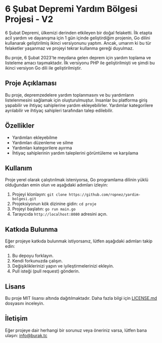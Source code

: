 # 6 Şubat Depremi Yardım Bölgesi Projesi - V2

6 Şubat Depremi, ülkemizi derinden etkileyen bir doğal felaketti. İlk etapta acil yardım ve dayanışma için 1 gün içinde geliştirdiğim projenin, Go dilini kullanarak geliştirilmiş ikinci versiyonunu yaptım. Ancak, umarım ki bu tür felaketler yaşanmaz ve projeyi tekrar kullanma gereği duyulmaz.

Bu proje, 6 Şubat 2023'te meydana gelen deprem için yardım toplama ve listeleme amacı taşımaktadır. İlk versiyonu PHP ile geliştirilmişti ve şimdi bu ikinci versiyon Go dili ile geliştirilmiştir.

## Proje Açıklaması

Bu proje, depremzedelere yardım toplanmasını ve bu yardımların listelenmesini sağlamak için oluşturulmuştur. İnsanlar bu platforma giriş yapabilir ve ihtiyaç sahiplerine yardım ekleyebilirler. Yardımlar kategorilere ayrılabilir ve ihtiyaç sahipleri tarafından talep edilebilir.

## Özellikler

- Yardımları ekleyebilme
- Yardımları düzenleme ve silme
- Yardımları kategorilere ayırma
- İhtiyaç sahiplerinin yardım taleplerini görüntüleme ve karşılama

## Kullanım

Proje yerel olarak çalıştırılmak isteniyorsa, Go programlama dilinin yüklü olduğundan emin olun ve aşağıdaki adımları izleyin:

1. Projeyi klonlayın: `git clone https://github.com/ropnez/yardim-bolgesi.git`
2. Projeksiyonun kök dizinine gidin: `cd proje`
3. Projeyi başlatın: `go run main.go`
4. Tarayıcıda `http://localhost:8080` adresini açın.

## Katkıda Bulunma

Eğer projeye katkıda bulunmak istiyorsanız, lütfen aşağıdaki adımları takip edin:

1. Bu depoyu forklayın.
2. Kendi forkunuzda çalışın.
3. Değişikliklerinizi yapın ve iyileştirmelerinizi ekleyin.
4. Pull isteği (pull request) gönderin.

## Lisans

Bu proje MIT lisansı altında dağıtılmaktadır. Daha fazla bilgi için [LICENSE.md](LICENSE.md) dosyasını inceleyin.

## İletişim

Eğer projeye dair herhangi bir sorunuz veya öneriniz varsa, lütfen bana ulaşın: info@burak.tc
